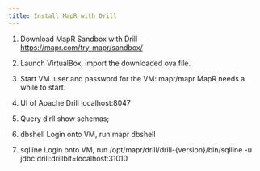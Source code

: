 ```yaml
---
title: Install MapR with Drill
---
```

1. Download MapR Sandbox with Drill  
<a href="https://mapr.com/try-mapr/sandbox/" target="_blank">https://mapr.com/try-mapr/sandbox/</a>

2. Launch VirtualBox, import the downloaded ova file.

3. Start VM.
user and password for the VM: mapr/mapr
MapR needs a while to start.

4. UI of Apache Drill
localhost:8047

5. Query dirll
show schemas;

6. dbshell
Login onto VM, run
mapr dbshell

7. sqlline
Login onto VM, run
/opt/mapr/drill/drill-{version}/bin/sqlline -u jdbc:drill:drillbit=localhost:31010
